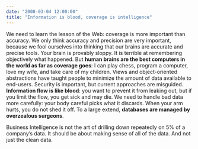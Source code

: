 ```yaml
---
date: "2008-03-04 12:00:00"
title: "Information is blood, coverage is intelligence"
---
```




We need to learn the lesson of the Web: coverage is more important than accuracy. We only think accuracy and precision are very important, because we fool ourselves into thinking that our brains are accurate and precise tools. Your brain is provably sloppy. It is terrible at remembering objectively what happened. But __human brains are the best computers in the world as far as coverage goes__: I can play chess, program a computer, love my wife, and take care of my children.
Views and object-oriented abstractions have taught people to minimize the amount of data available to end-users. Security is important, but current approaches are misguided. __Information flow is like blood__: you want to prevent it from leaking out, but if you limit the flow, you get sick and may die. We need to handle bad data more carefully: your body careful picks what it discards. When your arm hurts, you do not shed it off. To a large extend, __databases are managed by overzealous surgeons__.

Business Intelligence is not the art of drilling down repeatedly on 5% of a company&rsquo;s data. It should be about making sense of all of the data. And not just the clean data.

